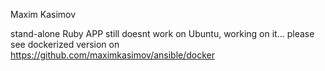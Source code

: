 Maxim Kasimov

stand-alone Ruby APP still doesnt work on Ubuntu, working on it...
please see dockerized version on https://github.com/maximkasimov/ansible/docker
